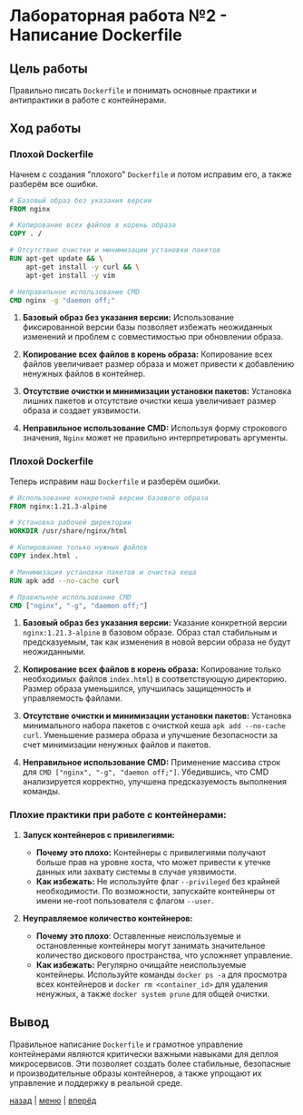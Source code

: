 # Лабораторная работа №2 - Написание Dockerfile 

## Цель работы

Правильно писать `Dockerfile` и понимать основные практики и антипрактики в работе с контейнерами.

## Ход работы

### Плохой Dockerfile

Начнем с создания "плохого" `Dockerfile` и потом исправим его, а также разберём все ошибки.

```dockerfile
# Базовый образ без указания версии
FROM nginx

# Копирование всех файлов в корень образа
COPY . /

# Отсутствие очистки и минимизации установки пакетов
RUN apt-get update && \
    apt-get install -y curl && \
    apt-get install -y vim

# Неправильное использование CMD
CMD nginx -g "daemon off;"
```


1. **Базовый образ без указания версии:** Использование фиксированной версии базы позволяет избежать неожиданных 
изменений и проблем с совместимостью при обновлении образа.

2. **Копирование всех файлов в корень образа:** Копирование всех файлов увеличивает размер образа и может привести к 
добавлению ненужных файлов в контейнер.

3. **Отсутствие очистки и минимизации установки пакетов:** Установка лишних пакетов и отсутствие очистки кеша 
увеличивает размер образа и создает уязвимости.
   
4. **Неправильное использование CMD:** Используя форму строкового значения, `Nginx` может не правильно интерпретировать 
аргументы.

### Плохой Dockerfile

Теперь исправим наш `Dockerfile` и разберём ошибки.

```dockerfile
# Использование конкретной версии базового образа
FROM nginx:1.21.3-alpine

# Установка рабочей директории
WORKDIR /usr/share/nginx/html

# Копирование только нужных файлов
COPY index.html .

# Минимизация установки пакетов и очистка кеша
RUN apk add --no-cache curl

# Правильное использование CMD
CMD ["nginx", "-g", "daemon off;"]
```

1. **Базовый образ без указания версии:** Указание конкретной версии `nginx:1.21.3-alpine` в базовом образе. 
Образ стал стабильным и предсказуемым, так как изменения в новой версии образа не будут неожиданными.

2. **Копирование всех файлов в корень образа:** Копирование только необходимых файлов `index.html`) в соответствующую 
директорию. Размер образа уменьшился, улучшилась защищенность и управляемость файлами.

3. **Отсутствие очистки и минимизации установки пакетов:** Установка минимального набора пакетов с очисткой кеша 
`apk add --no-cache curl`. Уменьшение размера образа и улучшение безопасности за счет минимизации ненужных файлов 
и пакетов.

4. **Неправильное использование CMD:** Применение массива строк для `CMD ["nginx", "-g", "daemon off;"]`. 
Убедившись, что CMD анализируется корректно, улучшена предсказуемость выполнения команды.

### Плохие практики при работе с контейнерами:

1. **Запуск контейнеров с привилегиями:**
    - **Почему это плохо:** Контейнеры с привилегиями получают больше прав на уровне хоста, что может привести к 
утечке данных или захвату системы в случае уязвимости.
    - **Как избежать:** Не используйте флаг `--privileged` без крайней необходимости. По возможности, запускайте 
контейнеры от имени не-root пользователя с флагом `--user`.

2. **Неуправляемое количество контейнеров:**
    - **Почему это плохо**: Оставленные неиспользуемые и остановленные контейнеры могут занимать значительное 
количество дискового пространства, что усложняет управление.
    - **Как избежать:** Регулярно очищайте неиспользуемые контейнеры. Используйте команды `docker ps -a` для просмотра 
всех контейнеров и `docker rm <container_id>` для удаления ненужных, а также `docker system prune` для общей очистки.

## Вывод

Правильное написание `Dockerfile` и грамотное управление контейнерами являются критически важными навыками для 
деплоя микросервисов. Эти позволяет создать более стабильные, безопасные и производительные образы контейнеров, а 
также упрощают их управление и поддержку в реальной среде.

[назад](../DOCKER.md) | [меню](../../README.md) | [вперёд](../lab_2*/REPORT.md)
